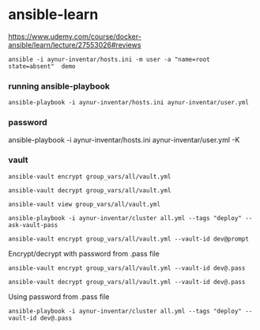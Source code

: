 # ansible-learn

https://www.udemy.com/course/docker-ansible/learn/lecture/27553026#reviews

```
ansible -i aynur-inventar/hosts.ini -m user -a "name=root state=absent"  demo
```

### running ansible-playbook

    ansible-playbook -i aynur-inventar/hosts.ini aynur-inventar/user.yml

### password

ansible-playbook -i aynur-inventar/hosts.ini aynur-inventar/user.yml -K

### vault

    ansible-vault encrypt group_vars/all/vault.yml

    ansible-vault decrypt group_vars/all/vault.yml

    ansible-vault view group_vars/all/vault.yml

    ansible-playbook -i aynur-inventar/cluster all.yml --tags "deploy" --ask-vault-pass

    ansible-vault encrypt group_vars/all/vault.yml --vault-id dev@prompt

Encrypt/decrypt with password from .pass file

    ansible-vault encrypt group_vars/all/vault.yml --vault-id dev@.pass

    ansible-vault decrypt group_vars/all/vault.yml --vault-id dev@.pass

Using password from .pass file

    ansible-playbook -i aynur-inventar/cluster all.yml --tags "deploy" --vault-id dev@.pass
